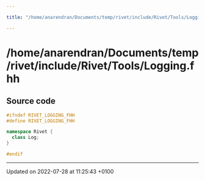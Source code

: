 ```yaml
---

title: "/home/anarendran/Documents/temp/rivet/include/Rivet/Tools/Logging.fhh"

---
```


# /home/anarendran/Documents/temp/rivet/include/Rivet/Tools/Logging.fhh






## Source code

```cpp
#ifndef RIVET_LOGGING_FHH
#define RIVET_LOGGING_FHH

namespace Rivet {
  class Log;
}

#endif
```


-------------------------------

Updated on 2022-07-28 at 11:25:43 +0100

